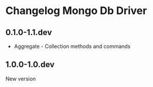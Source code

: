 # Changelog Mongo Db Driver

## 0.1.0-1.1.dev

- Aggregate - Collection methods and commands

## 1.0.0-1.0.dev

New version
